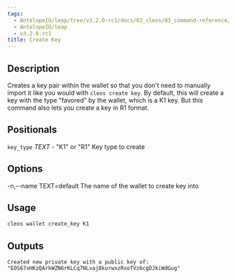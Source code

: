 ```yaml
---
tags:
  - AntelopeIO/leap/tree/v3.2.0-rc1/docs/02_cleos/03_command-reference/wallet/create_key.md
  - AntelopeIO/leap
  - v3.2.0-rc1
title: Create Key
---
```

## Description

Creates a key pair within the wallet so that you don't need to manually import it like you would with `cleos create key`. By default, this will create a key with the type \"favored\" by the wallet, which is a K1 key. But this command also lets you create a key in R1 format.

## Positionals

`key_type` _TEXT_ - "K1" or "R1" Key type to create

## Options

-n,--name TEXT=default The name of the wallet to create key into

## Usage

```sh
cleos wallet create_key K1
```

## Outputs

```console
Created new private key with a public key of: "EOS67xHKzQArkWZN6rKLCq7NLvaj8kurwxzRxoTVz6cgDJkiWdGug"
```
